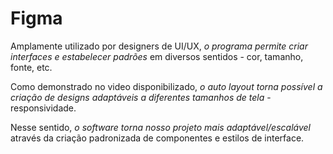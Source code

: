 # Figma

Amplamente utilizado por designers de UI/UX, *o programa permite criar interfaces e estabelecer padrões* em diversos sentidos - cor, tamanho, fonte, etc.

Como demonstrado no video disponibilizado, *o auto layout torna possível a criação de designs adaptáveis a diferentes tamanhos de tela* - responsividade.

Nesse sentido, *o software torna nosso projeto mais adaptável/escalável* através da criação padronizada de componentes e estilos de interface.